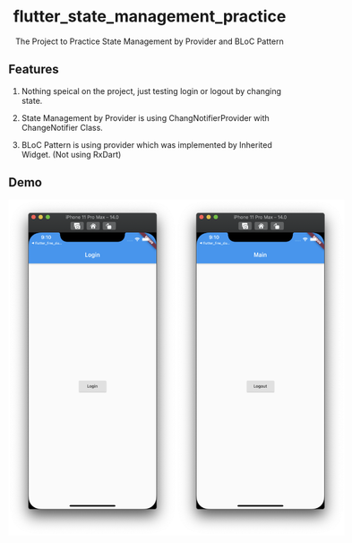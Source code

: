 <h1 align="center">flutter_state_management_practice</h1>
<div align="center">
    The Project to Practice State Management by Provider and BLoC Pattern
</div>

## Features

1. Nothing speical on the project, just testing login or logout by changing state.

2. State Management by Provider is using ChangNotifierProvider with ChangeNotifier Class.

3. BLoC Pattern is using provider which was implemented by Inherited Widget. (Not using RxDart)

## Demo

<div style="display:flex" align="center">
    <img src="images/1.png" alt="1" width="300"/>
    <img src="images/2.png" alt="2" width="300"/>
</div>
